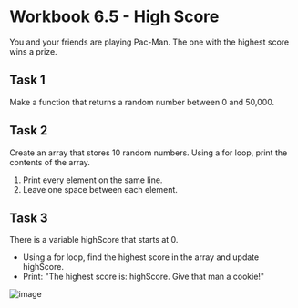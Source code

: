 # Workbook 6.5 - High Score
You and your friends are playing Pac-Man. The one with the highest score wins a prize.

## Task 1
Make a function that returns a random number between 0 and 50,000.

## Task 2
Create an array that stores 10 random numbers. Using a for loop, print the contents of the array.
1. Print every element on the same line.
2. Leave one space between each element.

## Task 3
There is a variable highScore that starts at 0.
- Using a for loop, find the highest score in the array and update highScore.
- Print: "The highest score is: highScore. Give that man a cookie!"

![image](https://user-images.githubusercontent.com/93065901/194895066-d6272752-d255-41d1-88e3-46829fa95ae2.png)
